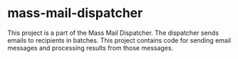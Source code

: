 # mass-mail-dispatcher
This project is a part of the Mass Mail Dispatcher. The dispatcher sends emails to recipients in batches. This project contains code for sending email messages and processing results from those messages.


